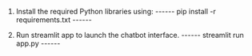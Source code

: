 
1. Install the required Python libraries using:
------ pip install -r requirements.txt ------

2. Run streamlit app to launch the chatbot interface.
------ streamlit run app.py ------

